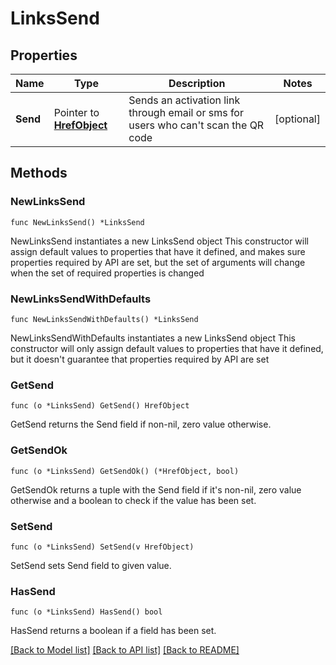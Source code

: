 # LinksSend

## Properties

Name | Type | Description | Notes
------------ | ------------- | ------------- | -------------
**Send** | Pointer to [**HrefObject**](HrefObject.md) | Sends an activation link through email or sms for users who can&#39;t scan the QR code | [optional] 

## Methods

### NewLinksSend

`func NewLinksSend() *LinksSend`

NewLinksSend instantiates a new LinksSend object
This constructor will assign default values to properties that have it defined,
and makes sure properties required by API are set, but the set of arguments
will change when the set of required properties is changed

### NewLinksSendWithDefaults

`func NewLinksSendWithDefaults() *LinksSend`

NewLinksSendWithDefaults instantiates a new LinksSend object
This constructor will only assign default values to properties that have it defined,
but it doesn't guarantee that properties required by API are set

### GetSend

`func (o *LinksSend) GetSend() HrefObject`

GetSend returns the Send field if non-nil, zero value otherwise.

### GetSendOk

`func (o *LinksSend) GetSendOk() (*HrefObject, bool)`

GetSendOk returns a tuple with the Send field if it's non-nil, zero value otherwise
and a boolean to check if the value has been set.

### SetSend

`func (o *LinksSend) SetSend(v HrefObject)`

SetSend sets Send field to given value.

### HasSend

`func (o *LinksSend) HasSend() bool`

HasSend returns a boolean if a field has been set.


[[Back to Model list]](../README.md#documentation-for-models) [[Back to API list]](../README.md#documentation-for-api-endpoints) [[Back to README]](../README.md)


